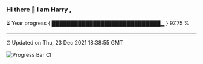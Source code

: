 ### Hi there 👋 I am Harry , 

⏳ Year progress { █████████████████████████████▁ } 97.75 %

---

⏰ Updated on Thu, 23 Dec 2021 18:38:55 GMT

![Progress Bar CI](https://github.com/duykhang68/duykhang68/workflows/Progress%20Bar%20CI/badge.svg)

